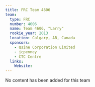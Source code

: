 ```yaml
---
title: FRC Team 4606
team:
  type: FRC
  number: 4606
  name: Team 4606, "Larry"
  rookie_year: 2013
  location: Calgary, AB, Canada
  sponsors:
    - Qsine Corporation Limited
    - jcpenney
    - CTC Centre
  links:
    Website: 
---
```

No content has been added for this team